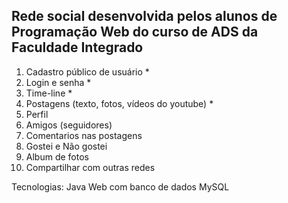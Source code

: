 ## Rede social desenvolvida pelos alunos de Programação Web do curso de ADS da Faculdade Integrado

1. Cadastro público de usuário *
2. Login e senha *
3. Time-line *
4. Postagens (texto, fotos, vídeos do youtube) *
5. Perfil 
8. Amigos (seguidores) 
6. Comentarios nas postagens
7. Gostei e Não gostei
9. Album de fotos
10. Compartilhar com outras redes

Tecnologias: Java Web com banco de dados MySQL
